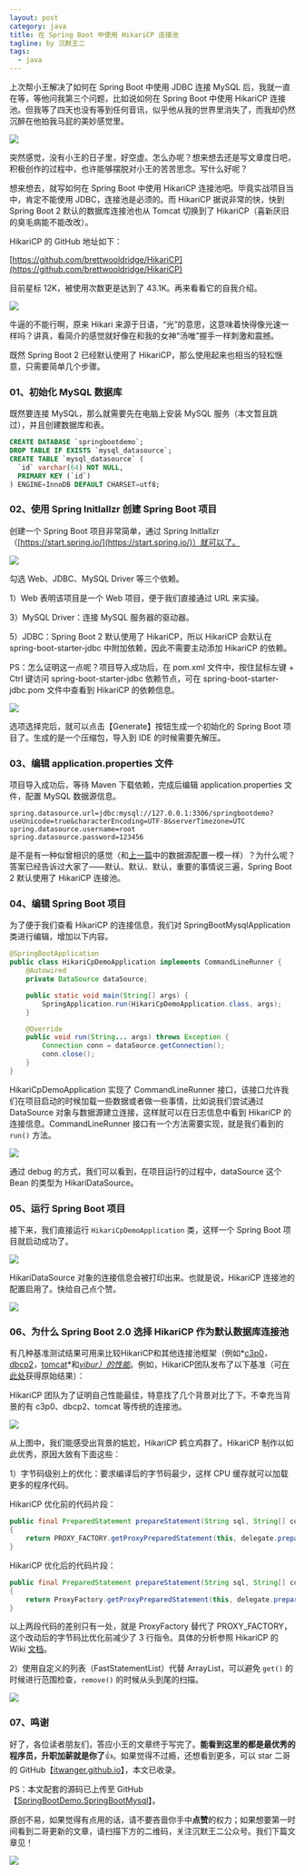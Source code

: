 ```yaml
---
layout: post
category: java
title: 在 Spring Boot 中使用 HikariCP 连接池
tagline: by 沉默王二
tags: 
  - java
---
```


上次帮小王解决了如何在 Spring Boot 中使用 JDBC 连接 MySQL 后，我就一直在等，等他问我第三个问题，比如说如何在 Spring Boot 中使用 HikariCP 连接池。但我等了四天也没有等到任何音讯，似乎他从我的世界里消失了，而我却仍然沉醉在他拍我马屁的美妙感觉里。

<!--more-->

![](http://www.itwanger.com/assets/images/2020/06/java-hikaricp-01.png)

突然感觉，没有小王的日子里，好空虚。怎么办呢？想来想去还是写文章度日吧，积极创作的过程中，也许能够摆脱对小王的苦苦思念。写什么好呢？

想来想去，就写如何在 Spring Boot 中使用 HikariCP 连接池吧。毕竟实战项目当中，肯定不能使用 JDBC，连接池是必须的。而 HikariCP 据说非常的快，快到 Spring Boot 2 默认的数据库连接池也从 Tomcat 切换到了 HikariCP（喜新厌旧的臭毛病能不能改改）。

HikariCP 的 GitHub 地址如下：

[https://github.com/brettwooldridge/HikariCP](https://github.com/brettwooldridge/HikariCP)

目前星标 12K，被使用次数更是达到了 43.1K。再来看看它的自我介绍。


![](http://www.itwanger.com/assets/images/2020/06/java-hikaricp-02.png)

牛逼的不能行啊，原来 Hikari 来源于日语，“光”的意思，这意味着快得像光速一样吗？讲真，看简介的感觉就好像在和我的女神“汤唯”握手一样刺激和震撼。

既然 Spring Boot 2 已经默认使用了 HikariCP，那么使用起来也相当的轻松惬意，只需要简单几个步骤。

### 01、初始化 MySQL 数据库

既然要连接 MySQL，那么就需要先在电脑上安装 MySQL 服务（本文暂且跳过），并且创建数据库和表。

```sql
CREATE DATABASE `springbootdemo`;
DROP TABLE IF EXISTS `mysql_datasource`;
CREATE TABLE `mysql_datasource` (
  `id` varchar(64) NOT NULL,
  PRIMARY KEY (`id`)
) ENGINE=InnoDB DEFAULT CHARSET=utf8;
```

### 02、使用 Spring Initlallzr 创建 Spring Boot 项目

创建一个 Spring Boot 项目非常简单，通过 Spring Initlallzr（[https://start.spring.io/](https://start.spring.io/)）就可以了。

![](http://www.itwanger.com/assets/images/2020/06/java-hikaricp-03.png)




勾选 Web、JDBC、MySQL Driver 等三个依赖。

1）Web 表明该项目是一个 Web 项目，便于我们直接通过 URL 来实操。

3）MySQL Driver：连接 MySQL 服务器的驱动器。

5）JDBC：Spring Boot 2 默认使用了 HikariCP，所以 HikariCP 会默认在 spring-boot-starter-jdbc 中附加依赖，因此不需要主动添加 HikariCP 的依赖。

PS：怎么证明这一点呢？项目导入成功后，在 pom.xml 文件中，按住鼠标左键 + Ctrl 键访问 spring-boot-starter-jdbc 依赖节点，可在 spring-boot-starter-jdbc.pom 文件中查看到 HikariCP 的依赖信息。

![](http://www.itwanger.com/assets/images/2020/06/java-hikaricp-04.png)


选项选择完后，就可以点击【Generate】按钮生成一个初始化的 Spring Boot 项目了。生成的是一个压缩包，导入到 IDE 的时候需要先解压。


### 03、编辑 application.properties 文件

项目导入成功后，等待 Maven 下载依赖，完成后编辑 application.properties 文件，配置 MySQL 数据源信息。


```
spring.datasource.url=jdbc:mysql://127.0.0.1:3306/springbootdemo?useUnicode=true&characterEncoding=UTF-8&serverTimezone=UTC
spring.datasource.username=root
spring.datasource.password=123456
```

是不是有一种似曾相识的感觉（和[上一篇]()中的数据源配置一模一样）？为什么呢？答案已经告诉过大家了——默认、默认、默认，重要的事情说三遍，Spring Boot 2 默认使用了 HikariCP 连接池。


### 04、编辑 Spring Boot 项目

为了便于我们查看 HikariCP 的连接信息，我们对 SpringBootMysqlApplication 类进行编辑，增加以下内容。

```java
@SpringBootApplication
public class HikariCpDemoApplication implements CommandLineRunner {
	@Autowired
	private DataSource dataSource;

	public static void main(String[] args) {
		SpringApplication.run(HikariCpDemoApplication.class, args);
	}

	@Override
	public void run(String... args) throws Exception {
		Connection conn = dataSource.getConnection();
		conn.close();
	}
}
```



HikariCpDemoApplication 实现了 CommandLineRunner 接口，该接口允许我们在项目启动的时候加载一些数据或者做一些事情，比如说我们尝试通过 DataSource 对象与数据源建立连接，这样就可以在日志信息中看到 HikariCP 的连接信息。CommandLineRunner 接口有一个方法需要实现，就是我们看到的 `run()` 方法。

![](http://www.itwanger.com/assets/images/2020/06/java-hikaricp-05.png)

通过 debug 的方式，我们可以看到，在项目运行的过程中，dataSource 这个 Bean 的类型为 HikariDataSource。


### 05、运行 Spring Boot 项目

接下来，我们直接运行 `HikariCpDemoApplication` 类，这样一个 Spring Boot 项目就启动成功了。

![](http://www.itwanger.com/assets/images/2020/06/java-hikaricp-06.png)

HikariDataSource 对象的连接信息会被打印出来。也就是说，HikariCP 连接池的配置启用了。快给自己点个赞。

![](http://www.itwanger.com/assets/images/2020/06/java-hikaricp-07.png)


### 06、为什么 Spring Boot 2.0 选择 HikariCP 作为默认数据库连接池

有几种基准测试结果可用来比较HikariCP和其他连接池框架（例如*[c3p0](http://www.mchange.com/projects/c3p0/)*，*[dbcp2](https://commons.apache.org/proper/commons-dbcp/)*，*[tomcat](https://people.apache.org/~fhanik/jdbc-pool/jdbc-pool.html)*和[*vibur）的性能*](http://www.vibur.org/)。例如，HikariCP团队发布了以下基准（可[在此处](https://github.com/brettwooldridge/HikariCP-benchmark)获得原始结果）：

HikariCP 团队为了证明自己性能最佳，特意找了几个背景对比了下。不幸充当背景的有 c3p0、dbcp2、tomcat 等传统的连接池。

![](http://www.itwanger.com/assets/images/2020/06/java-hikaricp-08.png)

从上图中，我们能感受出背景的尴尬，HikariCP 鹤立鸡群了。HikariCP 制作以如此优秀，原因大致有下面这些：


1）字节码级别上的优化：要求编译后的字节码最少，这样 CPU 缓存就可以加载更多的程序代码。

HikariCP 优化前的代码片段：

```java
public final PreparedStatement prepareStatement(String sql, String[] columnNames) throws SQLException
{
    return PROXY_FACTORY.getProxyPreparedStatement(this, delegate.prepareStatement(sql, columnNames));
}
```

HikariCP 优化后的代码片段：

```java
public final PreparedStatement prepareStatement(String sql, String[] columnNames) throws SQLException
{
    return ProxyFactory.getProxyPreparedStatement(this, delegate.prepareStatement(sql, columnNames));
}
```

以上两段代码的差别只有一处，就是 ProxyFactory 替代了 PROXY_FACTORY，这个改动后的字节码比优化前减少了 3 行指令。具体的分析参照 HikariCP 的 Wiki [文档](https://github.com/brettwooldridge/HikariCP/wiki/Down-the-Rabbit-Hole)。

2）使用自定义的列表（FastStatementList）代替 ArrayList，可以避免 `get()` 的时候进行范围检查，`remove()` 的时候从头到尾的扫描。

![](http://www.itwanger.com/assets/images/2020/06/java-hikaricp-09.png)


### 07、鸣谢



好了，各位读者朋友们，答应小王的文章终于写完了。**能看到这里的都是最优秀的程序员，升职加薪就是你了**👍。如果觉得不过瘾，还想看到更多，可以 star 二哥的 GitHub【[itwanger.github.io](https://github.com/qinggee/itwanger.github.io)】，本文已收录。


PS：本文配套的源码已上传至 GitHub 【[SpringBootDemo.SpringBootMysql](https://github.com/qinggee/SpringBootDemo)】。

原创不易，如果觉得有点用的话，请不要吝啬你手中**点赞**的权力；如果想要第一时间看到二哥更新的文章，请扫描下方的二维码，关注沉默王二公众号。我们下篇文章见！

![](http://www.itwanger.com/assets/images/cmower_4.png)